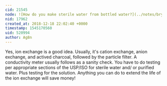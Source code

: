 ```yaml
---
cid: 21545
node: ![How do you make sterile water from bottled water?](../notes/bryanchua/12-17-2018/how-do-you-make-sterile-water-from-bottled-water)
nid: 17962
created_at: 2018-12-18 22:02:40 +0000
timestamp: 1545170560
uid: 520994
author: Ag8n
---
```


 Yes, ion exchange is a good idea.  Usually, it's cation exchange, anion exchange, and actived charcoal, followed by the particle filter.  A conductivity meter usually follows as a sanity check.  You have to do testing per appropriate sections of the USP/ISO for sterile water and/ or purified water.  Plus testing for the solution. Anything you can do to extend the life of the ion exchange will save money!